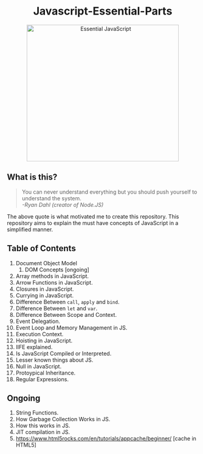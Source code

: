 <h1 align="center"> Javascript-Essential-Parts </h1>

<div align="center">
    <img src="https://github.com/Shwetabh1/Javascript-Essential-Parts/blob/master/Images/Essential_JS.png" alt="Essential JavaScript" width="400" height="360"/>
  <br>
</div>


## What is this?
> You can never understand everything but you should push yourself to understand the system.<br/>
> *-Ryan Dahl (creator of Node.JS)*

The above quote is what motivated me to create this repository. This repository aims to explain the must have concepts of JavaScript in a simplified manner.

## Table of Contents
1. Document Object Model
	1. DOM Concepts [ongoing]
1. Array methods in JavaScript.
1. Arrow Functions in JavaScript.
1. Closures in JavaScript.
1. Currying in JavaScript.
1. Difference Between `call`, `apply` and `bind`.
1. Difference Between `let` and `var`.
1. Difference Between Scope and Context.
1. Event Delegation.
1. Event Loop and Memory Management in JS.
1. Execution Context.
1. Hoisting in JavaScript.
1. IIFE explained.
1. Is JavaScript Compiled or Interpreted.
1. Lesser known things about JS.
1. Null in JavaScript.
1. Protoypical Inheritance.
1. Regular Expressions.

## Ongoing
1. String Functions.
1. How Garbage Collection Works in JS.
1. How this works in JS.
1. JIT compilation in JS.
1. https://www.html5rocks.com/en/tutorials/appcache/beginner/ [cache in HTML5]